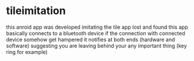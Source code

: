 # tileimitation

this anroid app was developed imitating the tile app lost and found
this app basically connects to a bluetooth device
if the connection with connected device somehow get hampered
it notifies at both ends (hardware and software) suggesting
you are leaving behind your any important thing (key ring for example) 
